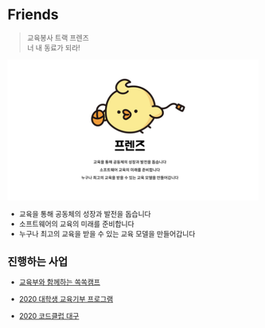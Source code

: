 # Friends
> 교육봉사 트랙 프렌즈  
> 너 내 동료가 되라!


![Friends branding](img/friends_branding.jpeg)

* 교육을 통해 공동체의 성장과 발전을 돕습니다
* 소프트웨어의 교육의 미래를 준비합니다
* 누구나 최고의 교육을 받을 수 있는 교육 모델을 만들어갑니다
## 진행하는 사업
* [교육부와 함께하는 쏙쏙캠프](soksokCamp.md)  

* [2020 대학생 교육기부 프로그램](online_education_volunteer.md) 

* [2020 코드클럽 대구](2020_CODECLUB_DAEGU.md) 